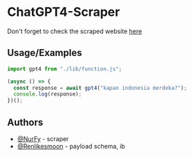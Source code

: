 # ChatGPT4-Scraper

Don't forget to check the scraped website [here](https://chatgpt4online.org/)
## Usage/Examples

```javascript
import gpt4 from "./lib/function.js";

(async () => {
  const response = await gpt4("kapan indonesia merdeka?");
  console.log(response);
})();
```


## Authors

- [@NurFy](https://www.github.com/NurFy) - scraper
- [@Renlikesmoon](https://github.com/Renlikesmoon) - payload schema, ib

